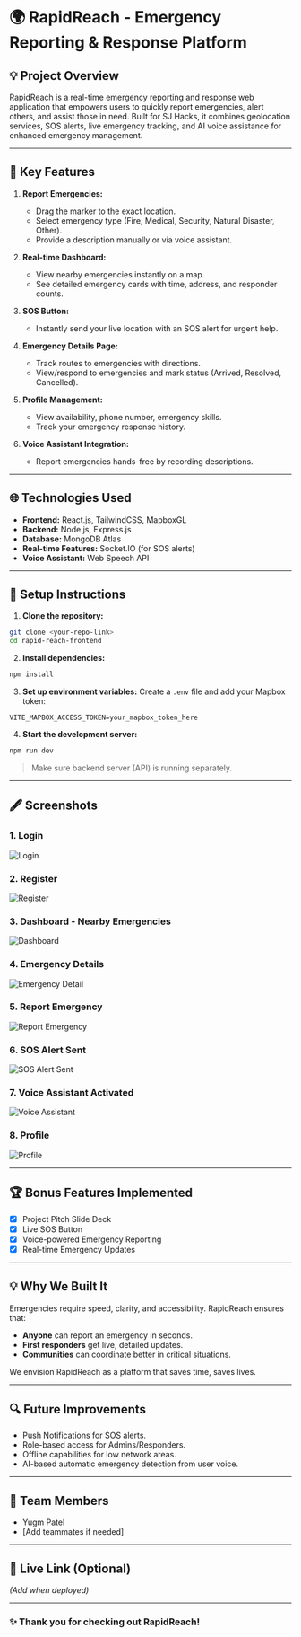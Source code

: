 # 🌍 RapidReach - Emergency Reporting & Response Platform

## 💡 Project Overview
RapidReach is a real-time emergency reporting and response web application that empowers users to quickly report emergencies, alert others, and assist those in need.
Built for SJ Hacks, it combines geolocation services, SOS alerts, live emergency tracking, and AI voice assistance for enhanced emergency management.

---

## 🔗 Key Features

1. **Report Emergencies:**
   - Drag the marker to the exact location.
   - Select emergency type (Fire, Medical, Security, Natural Disaster, Other).
   - Provide a description manually or via voice assistant.

2. **Real-time Dashboard:**
   - View nearby emergencies instantly on a map.
   - See detailed emergency cards with time, address, and responder counts.

3. **SOS Button:**
   - Instantly send your live location with an SOS alert for urgent help.

4. **Emergency Details Page:**
   - Track routes to emergencies with directions.
   - View/respond to emergencies and mark status (Arrived, Resolved, Cancelled).

5. **Profile Management:**
   - View availability, phone number, emergency skills.
   - Track your emergency response history.

6. **Voice Assistant Integration:**
   - Report emergencies hands-free by recording descriptions.

---

## 🌐 Technologies Used

- **Frontend:** React.js, TailwindCSS, MapboxGL
- **Backend:** Node.js, Express.js
- **Database:** MongoDB Atlas
- **Real-time Features:** Socket.IO (for SOS alerts)
- **Voice Assistant:** Web Speech API

---

## 🔖 Setup Instructions

1. **Clone the repository:**
```bash
git clone <your-repo-link>
cd rapid-reach-frontend
```

2. **Install dependencies:**
```bash
npm install
```

3. **Set up environment variables:**
Create a `.env` file and add your Mapbox token:
```
VITE_MAPBOX_ACCESS_TOKEN=your_mapbox_token_here
```

4. **Start the development server:**
```bash
npm run dev
```

> Make sure backend server (API) is running separately.

---

## 🖋️ Screenshots

### 1. Login
![Login](https://github.com/pruthvik-sheth/rapid-reach/blob/main/Images/Login.png?raw=true)

### 2. Register
![Register](https://github.com/pruthvik-sheth/rapid-reach/blob/main/Images/Register.png?raw=true)

### 3. Dashboard - Nearby Emergencies
![Dashboard](https://github.com/pruthvik-sheth/rapid-reach/blob/main/Images/Dashboard.png?raw=true)

### 4. Emergency Details
![Emergency Detail](https://github.com/pruthvik-sheth/rapid-reach/blob/main/Images/Emergency%20Details.png?raw=true)

### 5. Report Emergency
![Report Emergency](https://github.com/pruthvik-sheth/rapid-reach/blob/main/Images/Report%20Emergency.png?raw=true)

### 6. SOS Alert Sent
![SOS Alert Sent](https://github.com/pruthvik-sheth/rapid-reach/blob/main/Images/SOS%20Alert.png?raw=true)

### 7. Voice Assistant Activated
![Voice Assistant](https://github.com/pruthvik-sheth/rapid-reach/blob/main/Images/Voice%20Assistant.png?raw=true)

### 8. Profile
![Profile](https://github.com/pruthvik-sheth/rapid-reach/blob/main/Images/Profile.png?raw=true)


---

## 🏆 Bonus Features Implemented
- [x] Project Pitch Slide Deck
- [x] Live SOS Button
- [x] Voice-powered Emergency Reporting
- [x] Real-time Emergency Updates

---

## 💡 Why We Built It
Emergencies require speed, clarity, and accessibility. RapidReach ensures that:
- **Anyone** can report an emergency in seconds.
- **First responders** get live, detailed updates.
- **Communities** can coordinate better in critical situations.

We envision RapidReach as a platform that saves time, saves lives.

---

## 🔍 Future Improvements
- Push Notifications for SOS alerts.
- Role-based access for Admins/Responders.
- Offline capabilities for low network areas.
- AI-based automatic emergency detection from user voice.

---

## 👥 Team Members
- Yugm Patel
- [Add teammates if needed]

---

## 🚀 Live Link (Optional)
_(Add when deployed)_

---

### ✨ Thank you for checking out RapidReach!

